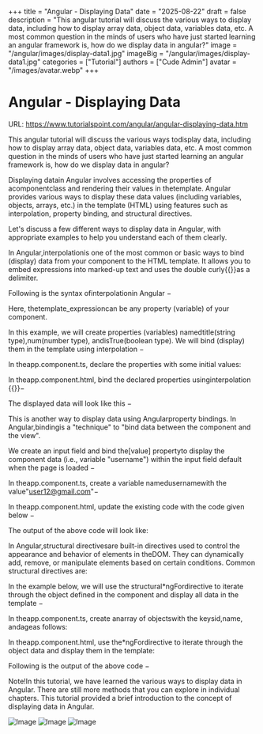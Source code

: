 +++
title = "Angular - Displaying Data"
date = "2025-08-22"
draft = false
description = "This angular tutorial will discuss the various ways to display data, including how to display array data, object data, variables data, etc. A most common question in the minds of users who have just started learning an angular framework is, how do we display data in angular?"
image = "/angular/images/display-data1.jpg"
imageBig = "/angular/images/display-data1.jpg"
categories = ["Tutorial"]
authors = ["Cude Admin"]
avatar = "/images/avatar.webp"
+++

# Angular - Displaying Data

URL: https://www.tutorialspoint.com/angular/angular-displaying-data.htm

This angular tutorial will discuss the various ways todisplay data, including how to display array data, object data, variables data, etc. A most common question in the minds of users who have just started learning an angular framework is, how do we display data in angular?

Displaying datain Angular involves accessing the properties of acomponentclass and rendering their values in thetemplate. Angular provides various ways to display these data values (including variables, objects, arrays, etc.) in the template (HTML) using features such as interpolation, property binding, and structural directives.

Let's discuss a few different ways to display data in Angular, with appropriate examples to help you understand each of them clearly.

In Angular,interpolationis one of the most common or basic ways to bind (display) data from your component to the HTML template. It allows you to embed expressions into marked-up text and uses the double curly{{}}as a delimiter.

Following is the syntax ofinterpolationin Angular −

Here, thetemplate_expressioncan be any property (variable) of your component.



In this example, we will create properties (variables) namedtitle(string type),num(number type), andisTrue(boolean type). We will bind (display) them in the template using interpolation −

In theapp.component.ts, declare the properties with some initial values:

In theapp.component.html, bind the declared properties usinginterpolation {{}}−

The displayed data will look like this −

This is another way to display data using Angularproperty bindings. In Angular,bindingis a "technique" to "bind data between the component and the view".

We create an input field and bind the[value] propertyto display the component data (i.e., variable "username") within the input field default when the page is loaded −

In theapp.component.ts, create a variable namedusernamewith the value"user12@gmail.com"−

In theapp.component.html, update the existing code with the code given below −

The output of the above code will look like:

In Angular,structural directivesare built-in directives used to control the appearance and behavior of elements in theDOM. They can dynamically add, remove, or manipulate elements based on certain conditions. Common structural directives are:

In the example below, we will use the structural*ngFordirective to iterate through the object defined in the component and display all data in the template −

In theapp.component.ts, create anarray of objectswith the keysid,name, andageas follows:

In theapp.component.html, use the*ngFordirective to iterate through the object data and display them in the template:

Following is the output of the above code −

Note!In this tutorial, we have learned the various ways to display data in Angular. There are still more methods that you can explore in individual chapters. This tutorial provided a brief introduction to the concept of displaying data in Angular.

![Image](/angular/images/display-data1.jpg)
![Image](/angular/images/display-data2.jpg)
![Image](/angular/images/display-data3.jpg)
